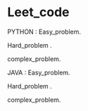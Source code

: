 


# Leet_code
PYTHON :
  Easy_problem.
 
  Hard_problem .
  
  complex_problem.


  

JAVA :
 Easy_problem.
  
  Hard_problem .
  
  complex_problem.


